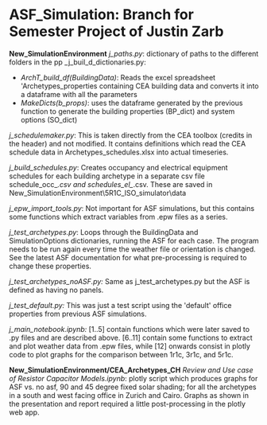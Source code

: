 # ASF_Simulation: Branch for Semester Project of Justin Zarb


**New_SimulationEnvironment**
_j_paths.py_: dictionary of paths to the different folders in the pp
_j_buil_d_dictionaries.py:

- _ArchT_build_df(BuildingData)_: Reads the excel spreadsheet 'Archetypes_properties containing CEA building data and converts it into a dataframe with all the parameters
- _MakeDicts(b_props)_: uses the dataframe generated by the previous function to generate the building properties (BP_dict) and system options (SO_dict) 

_j_schedulemaker.py_: This is taken directly from the CEA toolbox (credits in the header) and not modified. It contains definitions which read the CEA schedule data in Archetypes_schedules.xlsx into actual timeseries.

_j_build_schedules.py_: Creates occupancy and electrical equipment schedules for each building archetype in a separate csv file schedule_occ_*.csv and schedules_el_*.csv. These are saved in New_SimulationEnvironment\5R1C_ISO_simulator\data

_j_epw_import_tools.py_: Not important for ASF simulations, but this contains some functions which extract variables from .epw files as a series.

_j_test_archetypes.py_: Loops through the BuildingData and SimulationOptions dictionaries, running the ASF for each case. The program needs to be run again every time the weather file or orientation is changed. See the latest ASF documentation for what pre-processing is required to change these properties.

_j_test_archetypes_noASF.py:_ Same as j_test_archetypes.py but the ASF is defined as having no panels. 

_j_test_default.py:_ This was just a test script using the 'default' office properties from previous ASF simulations.

_j_main_notebook.ipynb:_ [1..5] contain functions which were later saved to .py files and are described above. [6..11] contain some functions to extract and plot weather data from .epw files, while [12] onwards consist in plotly code to plot graphs for the comparison between 1r1c, 3r1c, and 5r1c.

**New_SimulationEnvironment/CEA_Archetypes_CH**
_Review and Use case of Resistor Capacitor Models.ipynb_: plotly script which produces graphs for ASF vs. no asf, 90 and 45 degree fixed solar shading; for all the archetypes in a south and west facing office in Zurich and Cairo. Graphs as shown in the presentation and report required a little post-processing in the plotly web app.